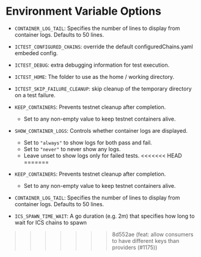 # Environment Variable Options

- `CONTAINER_LOG_TAIL`: Specifies the number of lines to display from container logs. Defaults to 50 lines.

- `ICTEST_CONFIGURED_CHAINS`: override the default configuredChains.yaml embeded config.

- `ICTEST_DEBUG`: extra debugging information for test execution.

- `ICTEST_HOME`: The folder to use as the home / working directory.

- `ICTEST_SKIP_FAILURE_CLEANUP`: skip cleanup of the temporary directory on a test failure.

- `KEEP_CONTAINERS`: Prevents testnet cleanup after completion.

    - Set to any non-empty value to keep testnet containers alive.

- `SHOW_CONTAINER_LOGS`: Controls whether container logs are displayed.

    - Set to `"always"` to show logs for both pass and fail.
    - Set to `"never"` to never show any logs.
    - Leave unset to show logs only for failed tests.
<<<<<<< HEAD
=======

- `KEEP_CONTAINERS`: Prevents testnet cleanup after completion.

    - Set to any non-empty value to keep testnet containers alive.

- `CONTAINER_LOG_TAIL`: Specifies the number of lines to display from container logs. Defaults to 50 lines.

- `ICS_SPAWN_TIME_WAIT`: A go duration (e.g. 2m) that specifies how long to wait for ICS chains to spawn
>>>>>>> 8d552ae (feat: allow consumers to have different keys than providers (#1175))

